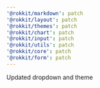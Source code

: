 ```yaml
---
'@rokkit/markdown': patch
'@rokkit/layout': patch
'@rokkit/themes': patch
'@rokkit/chart': patch
'@rokkit/input': patch
'@rokkit/utils': patch
'@rokkit/core': patch
'@rokkit/form': patch
---
```


Updated dropdown and theme
